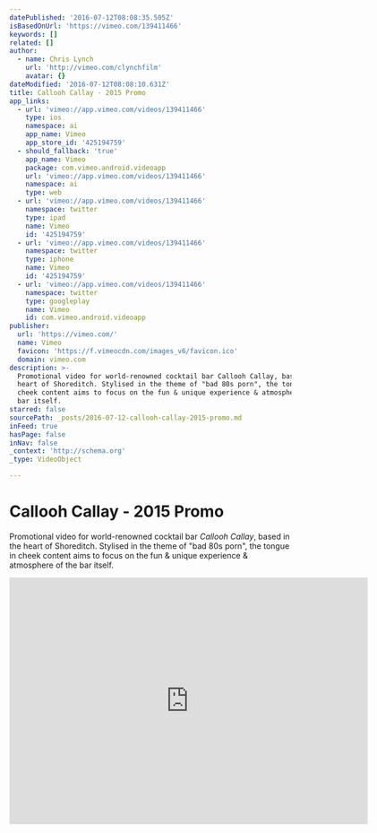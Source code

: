 ```yaml
---
datePublished: '2016-07-12T08:08:35.505Z'
isBasedOnUrl: 'https://vimeo.com/139411466'
keywords: []
related: []
author:
  - name: Chris Lynch
    url: 'http://vimeo.com/clynchfilm'
    avatar: {}
dateModified: '2016-07-12T08:08:10.631Z'
title: Callooh Callay - 2015 Promo
app_links:
  - url: 'vimeo://app.vimeo.com/videos/139411466'
    type: ios
    namespace: ai
    app_name: Vimeo
    app_store_id: '425194759'
  - should_fallback: 'true'
    app_name: Vimeo
    package: com.vimeo.android.videoapp
    url: 'vimeo://app.vimeo.com/videos/139411466'
    namespace: ai
    type: web
  - url: 'vimeo://app.vimeo.com/videos/139411466'
    namespace: twitter
    type: ipad
    name: Vimeo
    id: '425194759'
  - url: 'vimeo://app.vimeo.com/videos/139411466'
    namespace: twitter
    type: iphone
    name: Vimeo
    id: '425194759'
  - url: 'vimeo://app.vimeo.com/videos/139411466'
    namespace: twitter
    type: googleplay
    name: Vimeo
    id: com.vimeo.android.videoapp
publisher:
  url: 'https://vimeo.com/'
  name: Vimeo
  favicon: 'https://f.vimeocdn.com/images_v6/favicon.ico'
  domain: vimeo.com
description: >-
  Promotional video for world-renowned cocktail bar Callooh Callay, based in the
  heart of Shoreditch. Stylised in the theme of "bad 80s porn", the tongue in
  cheek content aims to focus on the fun & unique experience & atmosphere of the
  bar itself.
starred: false
sourcePath: _posts/2016-07-12-callooh-callay-2015-promo.md
inFeed: true
hasPage: false
inNav: false
_context: 'http://schema.org'
_type: VideoObject

---
```

# Callooh Callay - 2015 Promo

Promotional video for world-renowned cocktail bar _Callooh Callay_, based in the heart of Shoreditch. Stylised in the theme of "bad 80s porn", the tongue in cheek content aims to focus on the fun & unique experience & atmosphere of the bar itself.

<iframe src="https://cdn.embedly.com/widgets/media.html?src=https%3A%2F%2Fplayer.vimeo.com%2Fvideo%2F139411466&amp;url=https%3A%2F%2Fvimeo.com%2F139411466&amp;image=http%3A%2F%2Fi.vimeocdn.com%2Fvideo%2F535279325_640.jpg&amp;key=b7d04c9b404c499eba89ee7072e1c4f7&amp;type=text%2Fhtml&amp;schema=vimeo" width="640" height="440" scrolling="no" frameborder="0" allowfullscreen="" style=""></iframe>